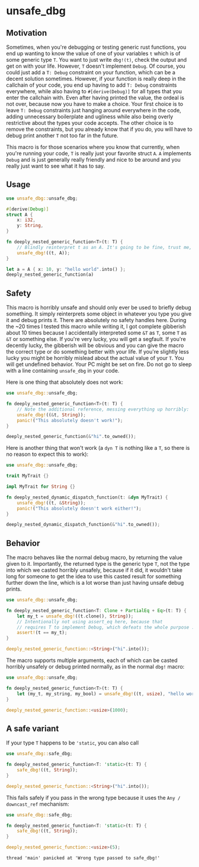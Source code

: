 # unsafe_dbg

## Motivation
Sometimes, when you're debugging or testing generic rust functions, you end up wanting to know the value of one of your variables `t` which is of some generic type `T`. You want to just write `dbg!(t)`, check the output and get on with your life. However, `T` doesn't implement `Debug`. Of course, you could just add a `T: Debug` constraint on your function, which can be a decent solution sometimes. However, if your function is really deep in the callchain of your code, you end up having to add `T: Debug` constraints everywhere, while also having to `#[derive(Debug)]` for all types that you enter the callchain with. Even after having printed the value, the ordeal is not over, because now you have to make a choice. Your first choice is to leave `T: Debug` constraints just hanging around everywhere in the code, adding unnecessary boilerplate and ugliness while also being overly restrictive about the types your code accepts. The other choice is to remove the constraints, but you already know that if you do, you will have to debug print another `T` not too far in the future.

This macro is for those scenarios where you know that currently, when you're running your code, `T` is really just your favorite struct `A`. `A` implements `Debug` and is just generally really friendly and nice to be around and you really just want to see what it has to say.

## Usage 
```rust
use unsafe_dbg::unsafe_dbg;

#[derive(Debug)]
struct A {
    x: i32,
    y: String,
}

fn deeply_nested_generic_function<T>(t: T) {
    // Blindly reinterpret t as an A. It's going to be fine, trust me, rustc.
    unsafe_dbg!((t, A));
}

let a = A { x: 10, y: "hello world".into() };
deeply_nested_generic_function(a)
```

## Safety
This macro is horribly unsafe and should only ever be used to briefly debug something. It simply reinterprets some object in whatever you type you give it and debug prints it. There are absolutely no safety handles here. During the ~20 times I tested this macro while writing it, I got complete gibberish about 10 times because I accidentally interpreted some `&T` as `T`, some `T` as `&T` or something else. If you're very lucky, you will get a segfault. If you're decently lucky, the gibberish will be obvious and you can give the macro the correct type or do something better with your life. If you're slightly less lucky you might be horribly mislead about the actual value of your `T`. You will get undefined behavior. Your PC might be set on fire. Do not go to sleep with a line containing `unsafe_dbg` in your code.

Here is one thing that absolutely does not work:
```rust should_panic
use unsafe_dbg::unsafe_dbg;

fn deeply_nested_generic_function<T>(t: T) {
    // Note the additional reference, messing everything up horribly:
    unsafe_dbg!((&t, String));
    panic!("This absolutely doesn't work!");
}

deeply_nested_generic_function(&"hi".to_owned());
```

Here is another thing that won't work (a `dyn T` is nothing like a `T`, so there is no reason to expect this to work):

```rust should_panic
use unsafe_dbg::unsafe_dbg;

trait MyTrait {}

impl MyTrait for String {}

fn deeply_nested_dynamic_dispatch_function(t: &dyn MyTrait) {
    unsafe_dbg!((t, &String));
    panic!("This absolutely doesn't work either!");
}

deeply_nested_dynamic_dispatch_function(&"hi".to_owned());
```

## Behavior
The macro behaves like the normal debug macro, by returning the value
given to it. Importantly, the returned type is the generic type `T`,
not the type into which we casted horribly unsafely, because if it
did, it wouldn't take long for someone to get the idea to use this
casted result for something further down the line, which is a lot
worse than just having unsafe debug prints.

```rust
use unsafe_dbg::unsafe_dbg;

fn deeply_nested_generic_function<T: Clone + PartialEq + Eq>(t: T) {
    let my_t = unsafe_dbg!((t.clone(), String));
    // Intentionally not using assert_eq here, because that
    // requires T to implement Debug, which defeats the whole purpose :)
    assert!(t == my_t);
}

deeply_nested_generic_function::<String>("hi".into());
```

The macro supports multiple arguments, each of which can be casted horribly unsafely or debug printed normally, as in the normal `dbg!` macro:


```rust
use unsafe_dbg::unsafe_dbg;

fn deeply_nested_generic_function<T>(t: T) {
    let (my_t, my_string, my_bool) = unsafe_dbg!((t, usize), "hello world", true);
}

deeply_nested_generic_function::<usize>(1000);
```

## A safe variant
If your type `T` happens to be `'static`, you can also call
```rust
use unsafe_dbg::safe_dbg;

fn deeply_nested_generic_function<T: 'static>(t: T) {
    safe_dbg!((t, String));
}

deeply_nested_generic_function::<String>("hi".into());
```

This fails safely if you pass in the wrong type because it uses the `Any / downcast_ref` mechanism:
```rust should_panic
use unsafe_dbg::safe_dbg;

fn deeply_nested_generic_function<T: 'static>(t: T) {
    safe_dbg!((t, String));
}

deeply_nested_generic_function::<usize>(5);
```

```text
thread 'main' panicked at 'Wrong type passed to safe_dbg!'
```
